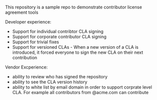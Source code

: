 This repository is a sample repo to demonstrate contributor license agreement tools


Developer experience:
- Support for individual contribtor CLA signing
- Support for corporate contributor CLA signing
- Support for trivial fixes
- Support for versioned CLAs - When a new version of a CLA is introduced, it forced everyone to sign the new CLA on their next contribution 


















Vendor Excperience:
- ability to review who has signed the repository
- ability to see the CLA version history
- ability to white list by email domain in order to support corprate level CLA. For example all contributors from @acme.com can contribute




